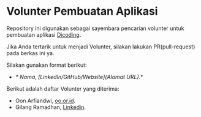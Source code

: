 # Volunter Pembuatan Aplikasi

Repository ini digunakan sebagai sayembara pencarian volunter untuk pembuatan aplikasi [Dicoding](www.dicoding.com).<br>

Jika Anda tertarik untuk menjadi Volunter, silakan lakukan PR(pull-request) pada berkas ini ya.<br>

Silakan gunakan format berikut:<br>

- *\* Nama, [LinkedIn/GitHub/Website](Alamat URL).**

Berikut adalah daftar Volunter yang diterima:

- Oon Arfiandwi, [oo.or.id](https://oo.or.id).
- Gilang Ramadhan, [Linkedin](https://www.linkedin.com/in/gilang-adhan/).


